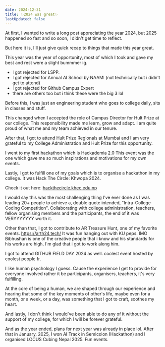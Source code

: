 ```yaml
---
date: 2024-12-31
title: ✨2024 was great✨
lastUpdated: false
---
```


<PostDetail>

At first, I wanted to write a long post appreciating the year 2024, but 2025 happened so fast and so soon, I didn't get time to reflect.

But here it is, I'll just give quick recap to things that made this year great.

This year was the year of opportunity, most of which I took and gave my best and rest were a slight bummmer ig.

- I got rejected for LSPP.
- I got rejected for Annual AI School by NAAMI (not technically but i didn't get to attend)
- I got rejected for Github Campus Expert
- there are others too but i think these were the big 3 lol

Before this, I was just an engineering student who goes to college daily, sits in classes and stuff.

This changed when I accepted the role of Campus Director for Hult Prize at our college. This responsibility made me learn, grow and adapt. I am quite proud of what me and my team achieved in our tenure.

After that, I got to attend Hult Prize Regionals at Mumbai and I am very grateful to my College Administration and Hult Prize for this opportunity.

I went to my first hackathon which is Hackademia 2.0
This event was the one which gave me so much inspirations and motivations for my own events.

Lastly, I got to fulfill one of my goals which is to organise a hackathon in my college. It was Hack The Circle: Khwopa 2024.

Check it out here: [hackthecircle.khec.edu.np](https://hackthecircle.khec.edu.np/)

I would say this was the most challenging thing I've ever done as I was leading 20+ people to achieve a, double quote intended, "Intra-College Coding Competition". Collaborating with college administration, teachers, fellow organising members and the participants, the end of it was VERYYYYYYY worth it.

Other than that, I got to contribute to AR Treasure Hunt, one of my favorite events. https://arth24.tech/
It was fun hanging out with KU peps. IMO Bibhushan is one of the creative people that i know and his standards for his works are high. I'm glad that i got to work along him.

I got to attend GITHUB FIELD DAY 2024 as well. coolest event hosted by coolest people fr.

I like human psychology I guess. Cause the experience I get to provide for everyone involved rather it be participants, organisers, teachers, it's very fulfilling.

At the core of being a human, we are shaped through our experience and hearing that some of the key moments of other's life, maybe even for a month, or a week, or a day, was something that I got to craft, soothes my heart.

And lastly, I don't think I would've been able to do any of it without the support of my college, for which I will be forever grateful.

And as the year ended, plans for next year was already in place lol. After that in January, 2025, I won AI Track in Semicolon (Hackathon) and I organised LOCUS Cubing Nepal 2025. Fun events.

</PostDetail>
